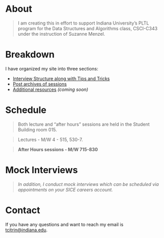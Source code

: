 ---
---
# About
>I am creating this in effort to support Indiana University’s PLTL program for the Data Structures and Algorithms class, CSCI-C343 under the instruction of Suzanne Menzel.

# Breakdown
I have organized my site into three sections:
*   [Interview Structure along with Tips and Tricks](structure)
*   [Post archives of sessions](archives)
*   [Additional resources](resources) *(coming soon)*

# Schedule

> Both lecture and “after hours” sessions are held in the Student Building room 015.

>Lectures - M/W 4 - 515, 530-7.

>**After Hours sessions - M/W 715-830**

# Mock Interviews

>*In addition, I conduct mock interviews which can be scheduled via appointments on your SICE careers account.*

# Contact

If you have any questions and want to reach my email is [tcitrin@indiana.edu](mailto:tcitrin@indiana.edu).

